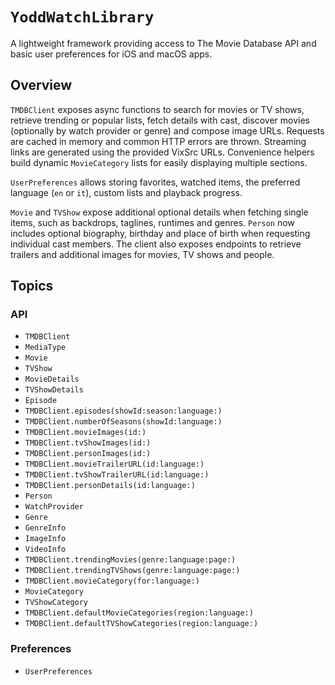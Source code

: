 # ``YoddWatchLibrary``

A lightweight framework providing access to The Movie Database API and basic user preferences for iOS and macOS apps.

## Overview

`TMDBClient` exposes async functions to search for movies or TV shows, retrieve trending or popular lists, fetch details with cast, discover movies (optionally by watch provider or genre) and compose image URLs. Requests are cached in memory and common HTTP errors are thrown. Streaming links are generated using the provided VixSrc URLs. Convenience helpers build dynamic ``MovieCategory`` lists for easily displaying multiple sections.

`UserPreferences` allows storing favorites, watched items, the preferred language (`en` or `it`), custom lists and playback progress.

`Movie` and `TVShow` expose additional optional details when fetching single items, such as backdrops, taglines, runtimes and genres.
`Person` now includes optional biography, birthday and place of birth when requesting individual cast members. The client also exposes endpoints to retrieve trailers and additional images for movies, TV shows and people.


## Topics

### API
- ``TMDBClient``
- ``MediaType``
- ``Movie``
- ``TVShow``
- ``MovieDetails``
- ``TVShowDetails``
- ``Episode``
- ``TMDBClient.episodes(showId:season:language:)``
- ``TMDBClient.numberOfSeasons(showId:language:)``
- ``TMDBClient.movieImages(id:)``
- ``TMDBClient.tvShowImages(id:)``
- ``TMDBClient.personImages(id:)``
- ``TMDBClient.movieTrailerURL(id:language:)``
- ``TMDBClient.tvShowTrailerURL(id:language:)``
- ``TMDBClient.personDetails(id:language:)``
- ``Person``
- ``WatchProvider``
- ``Genre``
- ``GenreInfo``
- ``ImageInfo``
- ``VideoInfo``
- ``TMDBClient.trendingMovies(genre:language:page:)``
- ``TMDBClient.trendingTVShows(genre:language:page:)``
- ``TMDBClient.movieCategory(for:language:)``
- ``MovieCategory``
- ``TVShowCategory``
- ``TMDBClient.defaultMovieCategories(region:language:)``
- ``TMDBClient.defaultTVShowCategories(region:language:)``

### Preferences
- ``UserPreferences``
